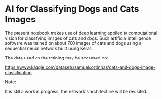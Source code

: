 # AI for Classifying Dogs and Cats Images

The present notebook makes use of deep learning applied to computational vision for classifying images of cats and dogs. Such artificial intelligence software was trained on about 700 images of cats and dogs using a sequential neural network built using Keras.

The data used on the training may be accessed on:

https://www.kaggle.com/datasets/samuelcortinhas/cats-and-dogs-image-classification

Note:

It is still a work in progress, the network's architecture will be revisited. 
